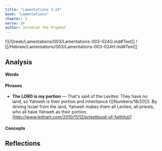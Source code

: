 ```yaml
---
title: "Lamentations 3:24"
book: "Lamentations"
chapter: 3
verse: 24
author: Jeremiah the Prophet
---
```

![[/Greek/Lamentations/003/Lamentations-003-024G.md#Text]]
![[/Hebrew/Lamentations/003/Lamentations-003-024H.md#Text]]

## Analysis

#### Words

#### Phrases
- **The LORD is my portion** — That's said of the Levites: They have no land, so Yahweh is their portion and inheritance ([[Numbers/18/20]]). By driving Israel from the land, Yahweh makes them all Levites, all priests, who all have Yahweh as their portion.[http://www.leithart.com/2010/11/12/priesthood-of-faithful/]

#### Concepts

## Reflections
